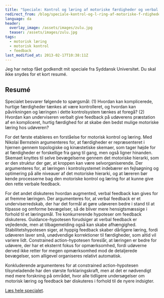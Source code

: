 ```yaml
---
title: "Speciale: Kontrol og læring af motoriske færdigheder og verbal feedback"
redirect_from: /blog/speciale-kontrol-og-l-ring-af-motoriske-f-rdigheder-og-verbal-feedback
language: da
header:
  overlay_image: /assets/images/zulu.jpg
  teaser: /assets/images/zulu.jpg
tags:
  - motorisk læring
  - motorisk kontrol
  - feedback
last_modified_at: 2013-02-17T10:38:11Z
---
```


Jeg har netop fået godkendt mit speciale fra Syddansk Universitet. Du skal ikke snydes for et kort resumé.

Resumé
------

Specialet besvarer følgende to spørgsmål: (1) Hvordan kan komplicerede, hurtige færdigheder tænkes at være kontrolleret, og hvordan kan påvirkningen og læringen i dette kontrolsystem tænkes at foregå? (2) Hvordan kan underviseren verbalt give feedback på udøverens præstation af en kompliceret, hurtig færdighed for at skabe den bedst mulige motoriske læring hos udøveren?

For det første etableres en forståelse for motorisk kontrol og læring. Med Nikolai Bernstein argumenteres for, at færdigheder er repræsenteret i hjernen gennem topologiske og kinæstetiske skemaer, som tager højde for at færdigheder er forskellige fra gang til gang, men også ligner hinanden. Skemaet knyttes til selve bevægelserne gennem det motoriske hierarki, som er den struktur der gør, at kroppen kan være selvorganiserende. Der argumenteres for, at læringen i kontrolsystemet indebærer en fejlsøgning og optimering på alle niveauer af det motoriske hierarki, og at læreren bør kende processerne bag den motoriske kontrol og læring for at kunne give den rette verbale feedback.

For det andet diskuteres hvordan augmented, verbal feedback kan gives for at fremme læringen. Der argumenteres for, at verbal feedback er et underviserredskab, der har det formål at gøre udøveren bedre i stand til at tilpasse og omforme bevægelser, så de bliver mere hensigtsmæssige i forhold til et læringsmål. Tre konkurrerende hypoteser om feedback diskuteres. Guidance-hypotesen forudsiger at verbal feedback er vejledende, men at tilbagemelding også kan skabe afhængighed. Stabilitetshypotesen siger, at hyppig feedback skaber dårligere læring, fordi udøveren laver små, unødvendige korrektioner til færdigheder, som altid vil variere lidt. Constrained action-hypotesen foreslår, at læringen er bedre for udøvere, der har et eksternt fokus for opmærksomhed, fordi udøverne derved ikke retter for megen opmærksomhed mod de detaljerede bevægelser, som alligevel organiseres relativt automatisk.

Konkluderende argumenteres for at constrained action-hypotesen tilsyneladende har den største forklaringskraft, men at det er nødvendigt med mere forskning på området, hvor alle tidligere undersøgelser om motorisk læring og feedback bør diskuteres i forhold til de nyere indsigter.

[Læs hele specialet](http://larsolesen.dk/content/kontrol-og-l%C3%A6ring-af-motoriske-f%C3%A6rdigheder-og-verbal-feedback).
